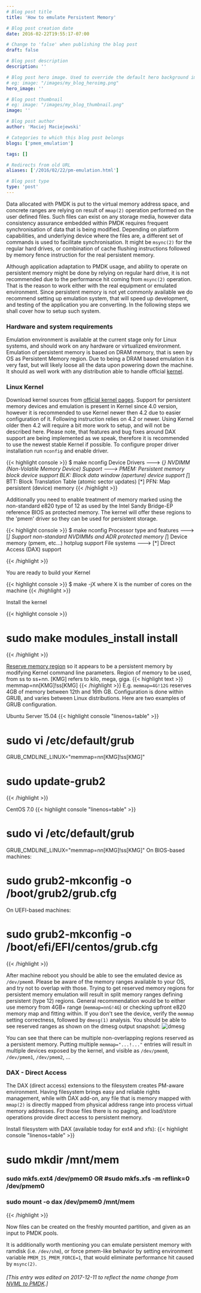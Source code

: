 ```yaml
---
# Blog post title
title: 'How to emulate Persistent Memory'

# Blog post creation date
date: 2016-02-22T19:55:17-07:00

# Change to 'false' when publishing the blog post
draft: false

# Blog post description
description: ''

# Blog post hero image. Used to override the default hero background image.
# eg: image: "/images/my_blog_heroimg.png"
hero_image: ''

# Blog post thumbnail
# eg: image: "/images/my_blog_thumbnail.png"
image: ''

# Blog post author
author: 'Maciej Maciejewski'

# Categories to which this blog post belongs
blogs: ['pmem_emulation']

tags: []

# Redirects from old URL
aliases: ['/2016/02/22/pm-emulation.html']

# Blog post type
type: 'post'
---
```


Data allocated with PMDK is put to the virtual memory address space, and concrete ranges are relying on result of `mmap(2)` operation performed on the user defined files.
Such files can exist on any storage media, however data consistency assurance embedded within PMDK requires frequent synchronisation of data that is being modified.
Depending on platform capabilities, and underlying device where the files are, a different set of commands is used to facilitate synchronisation.
It might be `msync(2)` for the regular hard drives, or combination of cache flushing instructions followed by memory fence instruction for the real persistent memory.

Although application adaptation to PMDK usage, and ability to operate on persistent memory might be done by relying on regular hard drive, it is not recommended due to the performance hit coming from `msync(2)` operation.
That is the reason to work either with the real equipment or emulated environment. Since persistent memory is not yet commonly available we do recommend setting up emulation system, that will speed up development, and testing of the application you are converting. In the following steps we shall cover how to setup such system.

### Hardware and system requirements

Emulation environment is available at the current stage only for Linux systems, and should work on any hardware or virtualized environment. Emulation of persistent memory is based on DRAM memory, that is seen by OS as Persistent Memory region. Due to being a DRAM based emulation it is very fast, but will likely loose all the data upon powering down the machine.
It should as well work with any distribution able to handle official [kernel](https://www.kernel.org/).

### Linux Kernel

Download kernel sources from [official kernel pages](https://www.kernel.org/).
Support for persistent memory devices and emulation is present in Kernel since 4.0 version, however it is recommended to use Kernel newer then 4.2 due to easier configuration of it. Following instruction relies on 4.2 or newer. Using Kernel older then 4.2 will require a bit more work to setup, and will not be described here.
Please note, that features and bug fixes around DAX support are being implemented as we speak, therefore it is recommended to use the newest stable Kernel if possible.
To configure proper driver installation run `nconfig` and enable driver.

{{< highlight console >}}
$ make nconfig
Device Drivers --->
{_} NVDIMM (Non-Volatile Memory Device) Support --->
<M> PMEM: Persistent memory block device support
<M> BLK: Block data window (aperture) device support
[_] BTT: Block Translation Table (atomic sector updates)
[*] PFN: Map persistent (device) memory
{{< /highlight >}}

Additionally you need to enable treatment of memory marked using the non-standard e820 type of 12 as used by the Intel Sandy Bridge-EP reference BIOS as protected memory. The kernel will offer these regions to the 'pmem' driver so they can be used for persistent storage.

{{< highlight console >}}
$ make nconfig
Processor type and features --->
[*] Support non-standard NVDIMMs and ADR protected memory
[*] Device memory (pmem, etc...) hotplug support
File systems --->
[*] Direct Access (DAX) support

{{< /highlight >}}

You are ready to build your Kernel

{{< highlight console >}}
$ make -jX
where X is the number of cores on the machine
{{< /highlight >}}

Install the kernel

{{< highlight console >}}

# sudo make modules_install install

{{< /highlight >}}

[Reserve memory region](https://nvdimm.wiki.kernel.org/how_to_choose_the_correct_memmap_kernel_parameter_for_pmem_on_your_system) so it appears to be a persistent memory by modifying Kernel command line parameters.
Region of memory to be used, from ss to ss+nn. [KMG] refers to kilo, mega, giga.
{{< highlight text >}}
memmap=nn[KMG]!ss[KMG]
{{< /highlight >}}
E.g. `memmap=4G!12G` reserves 4GB of memory between 12th and 16th GB.
Configuration is done within GRUB, and varies between Linux distributions.
Here are two examples of GRUB configuration.

Ubuntu Server 15.04
{{< highlight console "linenos=table" >}}

# sudo vi /etc/default/grub

GRUB_CMDLINE_LINUX="memmap=nn[KMG]!ss[KMG]"

# sudo update-grub2

{{< /highlight >}}

CentOS 7.0
{{< highlight console "linenos=table" >}}

# sudo vi /etc/default/grub

GRUB_CMDLINE_LINUX="memmap=nn[KMG]!ss[KMG]"
On BIOS-based machines:

# sudo grub2-mkconfig -o /boot/grub2/grub.cfg

On UEFI-based machines:

# sudo grub2-mkconfig -o /boot/efi/EFI/centos/grub.cfg

{{< /highlight >}}

After machine reboot you should be able to see the emulated device as `/dev/pmem0`. Please be aware of the memory ranges available to your OS, and try not to overlap with those. Trying to get reserved memory regions for persistent memory emulation will result in split memory ranges defining persistent (type 12) regions. General recommendation would be to either use memory from 4GB+ range (`memmap=nnG!4G`) or checking upfront e820 memory map and fitting within.
If you don't see the device, verify the `memmap` setting correctness, followed by `dmesg(1)` analysis. You should be able to see reserved ranges as shown on the dmesg output snapshot:
![dmesg](/images/posts/dmesg.png)

You can see that there can be multiple non-overlapping regions reserved as a persistent memory. Putting multiple `memmap="...!..."` entries will result in multiple devices exposed by the kernel, and visible as `/dev/pmem0`, `/dev/pmem1`, `/dev/pmem2`, ...

### DAX - Direct Access

The DAX (direct access) extensions to the filesystem creates PM-aware environment.
Having filesystem brings easy and reliable rights management, while with DAX add-on, any file that is memory mapped with `mmap(2)` is directly mapped from physical address range into process virtual memory addresses.
For those files there is no paging, and load/store operations provide direct access to persistent memory.

Install filesystem with DAX (available today for ext4 and xfs):
{{< highlight console "linenos=table" >}}

# sudo mkdir /mnt/mem

### sudo mkfs.ext4 /dev/pmem0 OR #sudo mkfs.xfs -m reflink=0 /dev/pmem0

### sudo mount -o dax /dev/pmem0 /mnt/mem

{{< /highlight >}}

Now files can be created on the freshly mounted partition, and given as an input to PMDK pools.

It is additionally worth mentioning you can emulate persistent memory with ramdisk (i.e. `/dev/shm`), or force pmem-like behavior by setting environment variable `PMEM_IS_PMEM_FORCE=1`, that would eliminate performance hit caused by `msync(2)`.

###### [This entry was edited on 2017-12-11 to reflect the name change from [NVML to PMDK](/blog/2017/12/NVML-is-now-PMDK).]
